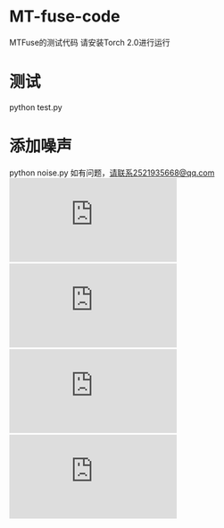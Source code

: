 # MT-fuse-code
MTFuse的测试代码
请安装Torch 2.0进行运行
# 测试
python test.py
# 添加噪声
python noise.py 
如有问题，请联系2521935668@qq.com
![image](https://github.com/UAVSwarm/MT-fuse-code/blob/master/llvip_direct_plot.pdf)
![image](https://github.com/UAVSwarm/MT-fuse-code/blob/master/msrs_direct_plot.pdf)
![image](https://github.com/UAVSwarm/MT-fuse-code/blob/master/llvip_direct_result.pdf)
![image](https://github.com/UAVSwarm/MT-fuse-code/blob/master/msrs_direct_resukt.pdf)
